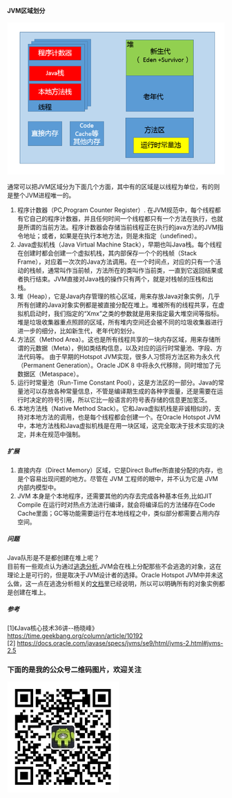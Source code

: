 #### JVM区域划分
![image](./img/jvm_data_areas.png)

通常可以把JVM区域分为下面几个方面，其中有的区域是以线程为单位，有的则是整个JVM进程唯一的。
1. 程序计数器（PC,Program Counter Register）. 在JVM规范中，每个线程都有它自己的程序计数器，并且任何时间一个线程都只有一个方法在执行，也就是所谓的当前方法。程序计数器会存储当前线程正在执行的java方法的JVM指令地址；或者，如果是在执行本地方法，则是未指定（undefined）。
2. Java虚拟机栈（Java Virtual Machine Stack），早期也叫Java栈。每个线程在创建时都会创建一个虚拟机栈，其内部保存一个个的栈帧（Stack Frame），对应着一次次的Java方法调用。在一个时间点，对应的只有一个活动的栈帧，通常叫作当前帧，方法所在的类叫作当前类，一直到它返回结果或者执行结束。JVM直接对Java栈的操作只有两个，就是对栈帧的压栈和出栈。
3. 堆（Heap），它是Java内存管理的核心区域，用来存放Java对象实例，几乎所有创建的Java对象实例都是被直接分配在堆上。堆被所有的线程共享，在虚拟机启动时，我们指定的“Xmx”之类的参数就是用来指定最大堆空间等指标。  
堆是垃圾收集器重点照顾的区域，所有堆内空间还会被不同的垃圾收集器进行进一步的细分，比如新生代，老年代的划分。
4. 方法区（Method Area）。这也是所有线程共享的一块内存区域，用来存储所谓的元数据（Meta），例如类结构信息，以及对应的运行时常量池、字段、方法代码等。
由于早期的Hotspot JVM实现，很多人习惯将方法区称为永久代（Permanent Generation）。Oracle JDK 8 中将永久代移除，同时增加了元数据区（Metaspace）。
5. 运行时常量池（Run-Time Constant Pool），这是方法区的一部分。Java的常量池可以存放各种常量信息，不管是编译期生成的各种字面量，还是需要在运行时决定的符号引用，所以它比一般语言的符号表存储的信息更加宽泛。
6. 本地方法栈（Native Method Stack）。它和Java虚拟机栈是非诚相似的，支持对本地方法的调用，也是每个线程都会创建一个。在Oracle Hotspot JVM中，本地方法栈和Java虚拟机栈是在用一块区域，这完全取决于技术实现的决定，并未在规范中强制。

##### 扩展
1. 直接内存（Direct Memory）区域，它是Direct Buffer所直接分配的内存，也是个容易出现问题的地方。尽管在 JVM 工程师的眼中，并不认为它是 JVM 内部内模型中。
2. JVM 本身是个本地程序，还需要其他的内存去完成各种基本任务,比如JIT Compile 在运行时对热点方法进行编译，就会将编译后的方法储存在Code Cache里面；GC等功能需要运行在本地线程之中，类似部分都需要占用内存空间。

##### 问题
Java队形是不是都创建在堆上呢？  
目前有一些观点认为通过[逃逸分析](https://blog.csdn.net/blueheart20/article/details/76167489),JVM会在栈上分配那些不会逃逸的对象，这在理论上是可行的，但是取决于JVM设计者的选择。Oracle Hotspot JVM中并未这么做，这一点在逃逸分析相关的[文档](https://docs.oracle.com/javase/8/docs/technotes/guides/vm/performance-enhancements-7.html#escapeAnalysis)里已经说明，所以可以明确所有的对象实例都是创建在堆上。

##### 参考
[1]《Java核心技术36讲--杨晓峰》https://time.geekbang.org/column/article/10192  
[2]    https://docs.oracle.com/javase/specs/jvms/se9/html/jvms-2.html#jvms-2.5


### 下面的是我的公众号二维码图片，欢迎关注

![图注:Android上下而求索](./img/qrcode_zdnuist.jpg)
